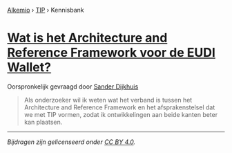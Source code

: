 [Alkemio](https://welcome.alkem.io/) › [TIP](https://alkem.io/tip/dashboard) › Kennisbank
# [Wat is het Architecture and Reference Framework voor de EUDI Wallet?](https://alkem.io/tip/collaboration/hoehangthetarchit-3668)
Oorspronkelijk gevraagd door [Sander Dijkhuis](https://alkem.io/user/sander-dijkhuis-3912)
>Als onderzoeker wil ik weten wat het verband is tussen het Architecture and Reference Framework en het afsprakenstelsel dat we met TIP vormen, zodat ik ontwikkelingen aan beide kanten beter kan plaatsen.
* * *
_Bijdragen zijn gelicenseerd onder [CC BY 4.0](https://creativecommons.org/licenses/by/4.0/deed.nl)._
